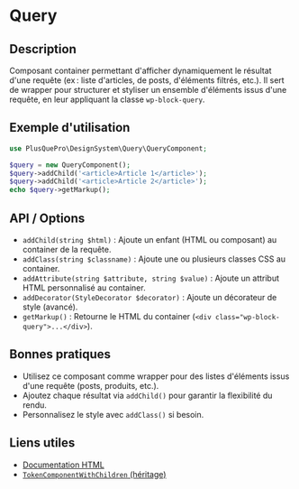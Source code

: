 # Query

## Description
Composant container permettant d'afficher dynamiquement le résultat d'une requête (ex : liste d'articles, de posts, d'éléments filtrés, etc.). Il sert de wrapper pour structurer et styliser un ensemble d'éléments issus d'une requête, en leur appliquant la classe `wp-block-query`.

## Exemple d'utilisation
```php
use PlusQuePro\DesignSystem\Query\QueryComponent;

$query = new QueryComponent();
$query->addChild('<article>Article 1</article>');
$query->addChild('<article>Article 2</article>');
echo $query->getMarkup();
```

## API / Options
- `addChild(string $html)` : Ajoute un enfant (HTML ou composant) au container de la requête.
- `addClass(string $classname)` : Ajoute une ou plusieurs classes CSS au container.
- `addAttribute(string $attribute, string $value)` : Ajoute un attribut HTML personnalisé au container.
- `addDecorator(StyleDecorator $decorator)` : Ajoute un décorateur de style (avancé).
- `getMarkup()` : Retourne le HTML du container (`<div class="wp-block-query">...</div>`).

## Bonnes pratiques
- Utilisez ce composant comme wrapper pour des listes d'éléments issus d'une requête (posts, produits, etc.).
- Ajoutez chaque résultat via `addChild()` pour garantir la flexibilité du rendu.
- Personnalisez le style avec `addClass()` si besoin.

## Liens utiles
- [Documentation HTML <div>](https://developer.mozilla.org/fr/docs/Web/HTML/Element/div)
- [`TokenComponentWithChildren` (héritage)](../TokenComponentWithChildren.php) 